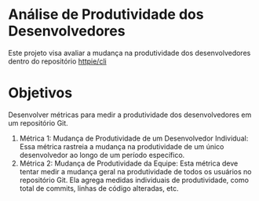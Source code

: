 # Análise de Produtividade dos Desenvolvedores

Este projeto visa avaliar a mudança na produtividade dos desenvolvedores dentro do repositório [httpie/cli]([https://github.com/httpie/cli](https://github.com/breezy-weather/breezy-weather))
 
# Objetivos
 Desenvolver métricas para medir a produtividade dos desenvolvedores em um repositório Git.
 1. Métrica 1: Mudança de Produtividade de um Desenvolvedor Individual: Essa métrica 
rastreia a mudança na produtividade de um único desenvolvedor ao longo de um período 
específico.
 2. Métrica 2: Mudança de Produtividade da Equipe: Esta métrica deve tentar medir a 
mudança geral na produtividade de todos os usuários no repositório Git. Ela agrega medidas 
individuais de produtividade, como total de commits, linhas de código alteradas, etc.
